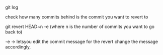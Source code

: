git log

check how many commits behind is the commit you want to revert to 

git revert HEAD~n -e (where n is the number of commits you want to go back to)

-e -> letsyou edit the commit message for the revert change the message accordingly,